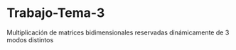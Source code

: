 # Trabajo-Tema-3
Multiplicación de matrices bidimensionales reservadas dinámicamente de 3 modos distintos
